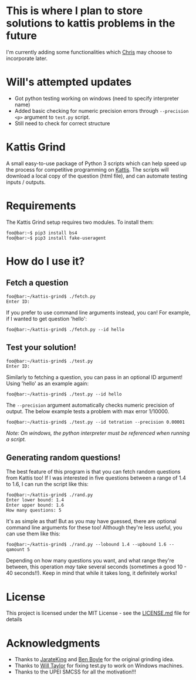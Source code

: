 # This is where I plan to store solutions to kattis problems in the future
I'm currently adding some functionalities which [Chris](https://github.com/chrismacdonaldw) may choose to incorporate later.

# Will's attempted updates
* Got python testing working on windows (need to specify interpreter name)
* Added basic checking for numeric precision errors through `--precision <p>` argument to `test.py` script.
* Still need to check for correct structure

# Kattis Grind
A small easy-to-use package of Python 3 scripts which can help speed up the process for competitive programming on [Kattis](https://open.kattis.com). The scripts will download a local copy of the question (html file), and can automate testing inputs / outputs.

# Requirements
The Kattis Grind setup requires two modules. To install them:
```console
foo@bar:~$ pip3 install bs4
foo@bar:~$ pip3 install fake-useragent
```
# How do I use it?
## Fetch a question
```console
foo@bar:~/kattis-grind$ ./fetch.py
Enter ID:
```
If you prefer to use command line arguments instead, you can! For example, if I wanted to get question 'hello':
```console
foo@bar:~/kattis-grind$ ./fetch.py --id hello
```

## Test your solution!
```console
foo@bar:~/kattis-grind$ ./test.py
Enter ID:
```
Similarly to fetching a question, you can pass in an optional ID argument! Using 'hello' as an example again:
```console
foo@bar:~/kattis-grind$ ./test.py --id hello
```
The `--precision` argument automatically checks numeric precision of output. The below example tests a problem with max error 1/10000.
```console
foo@bar:~/kattis-grind$ ./test.py --id tetration --precision 0.00001
```
*Note: On windows, the python interpreter must be referenced when running a script.*
## Generating random questions!
The best feature of this program is that you can fetch random questions from Kattis too! If I was interested in five questions between a range of 1.4 to 1.6, I can run the script like this:
```console
foo@bar:~/kattis-grind$ ./rand.py
Enter lower bound: 1.4
Enter upper bound: 1.6
How many questions: 5
```
It's as simple as that! But as you may have guessed, there are optional command line arguments for these too! Although they're less useful, you can use them like this:
```console
foo@bar:~/kattis-grind$ ./rand.py --lobound 1.4 --upbound 1.6 --qamount 5
```
Depending on how many questions you want, and what range they're between, this operation *may* take several seconds (sometimes a good 10 - 40 seconds!!). Keep in mind that while it takes long, it definitely works!

# License
This project is licensed under the MIT License - see the [LICENSE.md](LICENSE) file for details

# Acknowledgments
* Thanks to [JarateKing](https://github.com/JarateKing) and [Ben Boyle](https://github.com/benbdevd) for the original grinding idea.
* Thanks to [Will Taylor](https://github.com/wtaylor17) for fixing test.py to work on Windows machines.
* Thanks to the UPEI SMCSS for all the motivation!!!
